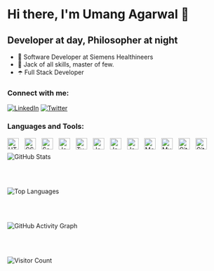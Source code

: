 # Hi there, I'm Umang Agarwal 👋 

## Developer at day, Philosopher at night

- 🔭 Software Developer at Siemens Healthineers
- 🌱 Jack of all skills, master of few.
- ☂️ Full Stack Developer

### Connect with me:

<!-- <div style="display:flex;">
  
  [![website](./img/globe-light.svg#gh-dark-mode-only)](https://umang345.github.io/umang-agarwal-portfolio)
  [![website](./img/globe-dark.svg#gh-light-mode-only)](https://umang345.github.io/umang-agarwal-portfolio)
  
  [![website](./img/twitter-light.svg#gh-dark-mode-only)](https://twitter.com/agarwalumang345)
  [![website](./img/twitter-dark.svg#gh-light-mode-only)](https://twitter.com/agarwalumang345)
  
  [![website](./img/linkedin-light.svg#gh-dark-mode-only)](https://www.linkedin.com/in/umangagarwal345)
  [![website](./img/linkedin-dark.svg#gh-light-mode-only)](https://www.linkedin.com/in/umangagarwal345/)
  
</div> -->

[![LinkedIn](https://img.shields.io/badge/LinkedIn-Connect-blue?style=flat&logo=linkedin)](https://www.linkedin.com/in/umangagarwal345/)
[![Twitter](https://img.shields.io/badge/Twitter-Follow-blue?style=flat&logo=twitter)](https://twitter.com/agarwalumang345/)


### Languages and Tools:

<img align="left" alt="HTML5" width="26px" src="https://cdn.jsdelivr.net/gh/devicons/devicon/icons/html5/html5-original.svg" style="padding-right:10px;" />
<img align="left" alt="CSS3" width="26px" src="https://cdn.jsdelivr.net/gh/devicons/devicon/icons/css3/css3-original.svg" style="padding-right:10px;" />
<img align="left" alt="Sass" width="26px" src="https://cdn.jsdelivr.net/gh/devicons/devicon/icons/sass/sass-original.svg" style="padding-right:10px;" />
<img align="left" alt="JavaScript" width="26px" src="https://cdn.jsdelivr.net/gh/devicons/devicon/icons/javascript/javascript-original.svg" style="padding-right:10px;" />
<img align="left" alt="TypeScript" width="26px" src="https://cdn.jsdelivr.net/gh/devicons/devicon/icons/typescript/typescript-original.svg" style="padding-right:10px;" />
<img align="left" alt="Java" width="26px" src="https://cdn.jsdelivr.net/gh/devicons/devicon/icons/java/java-original.svg" style="padding-right:10px;" />
<img align="left" alt="Java" width="26px" src="https://cdn.jsdelivr.net/gh/devicons/devicon/icons/spring/spring-original.svg" style="padding-right:10px;" />
<img align="left" alt="Java" width="26px" src="https://cdn.jsdelivr.net/gh/devicons/devicon/icons/angularjs/angularjs-original.svg" style="padding-right:10px;" />
<img align="left" alt="MongoDB" width="26px" src="https://cdn.jsdelivr.net/gh/devicons/devicon/icons/mongodb/mongodb-original.svg" style="padding-right:10px;" />
<img align="left" alt="MySQL" width="26px" src="https://cdn.jsdelivr.net/gh/devicons/devicon/icons/mysql/mysql-original.svg" style="padding-right:10px;" />
<img align="left" alt="Git" width="26px" src="https://cdn.jsdelivr.net/gh/devicons/devicon/icons/git/git-original.svg" style="padding-right:10px;" />
<img align="left" alt="GitHub" width="26px" src="https://user-images.githubusercontent.com/3369400/139447912-e0f43f33-6d9f-45f8-be46-2df5bbc91289.png" style="padding-right:10px;" />

<br><br>
![GitHub Stats](https://github-readme-stats.vercel.app/api?username=umang345&show_icons=true&theme=radical)

<br><br>

![Top Languages](https://github-readme-stats.vercel.app/api/top-langs/?username=umang345&layout=compact&theme=radical)


<br><br>

![GitHub Activity Graph](https://github-readme-activity-graph.vercel.app/graph?username=umang345&theme=react-dark)

<br><br>

![Visitor Count](https://komarev.com/ghpvc/?username=umang345&color=brightgreen)

